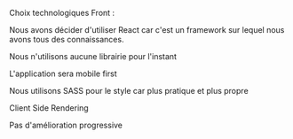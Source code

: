 Choix technologiques Front :

Nous avons décider d'utiliser React car c'est un framework sur lequel nous avons tous des connaissances.

Nous n'utilisons aucune librairie pour l'instant

L'application sera mobile first

Nous utilisons SASS pour le style car plus pratique et plus propre

Client Side Rendering

Pas d'amélioration progressive
